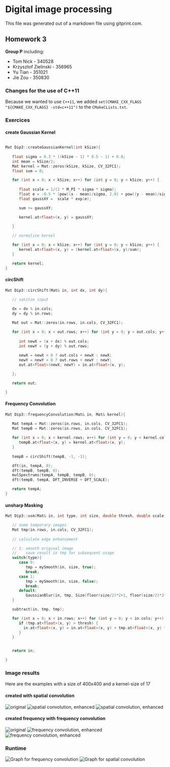 # Digital image processing
This file was generated out of a markdown file using gitprint.com.

## Homework 3

**Group P** including:

* Tom Nick - 340528
* Krzysztof Zielinski - 356965
* Yu Tian - 351021
* Jie Zou - 350830

### Changes for the use of C++11
Because we wanted to use `C++11`, we added `set(CMAKE_CXX_FLAGS "${CMAKE_CXX_FLAGS} -std=c++11")` to the `CMakeCLists.txt`.

### Exercices

#### create Gaussian Kernel

```cpp

Mat Dip3::createGaussianKernel(int kSize){
   
   float sigma = 0.3 * ((kSize - 1) * 0.5 - 1) + 0.8;
   int mean = kSize/2;
   Mat kernel = Mat::zeros(kSize, kSize, CV_32FC1);
   float sum = 0;

   for (int x = 0; x < kSize; x++) for (int y = 0; y < kSize; y++) {
      
      float scale = 1/(2 * M_PI * sigma * sigma);
      float e = -0.5 * (pow((x - mean)/sigma, 2.0) + pow((y - mean)/sigma, 2.0));
      float gaussXY =  scale * exp(e);

      sum += gaussXY;

      kernel.at<float>(x, y) = gaussXY;
   
   }

   // normalize kernel

   for (int x = 0; x < kSize; x++) for (int y = 0; y < kSize; y++) {
      kernel.at<float>(x, y) = (kernel.at<float>(x, y)/sum);
   }

   return kernel;
}

```

#### circShift
```cpp
Mat Dip3::circShift(Mat& in, int dx, int dy){

   // sanitze input
   
   dx = dx % in.cols;
   dy = dy % in.rows;

   Mat out = Mat::zeros(in.rows, in.cols, CV_32FC1);

   for (int x = 0; x < out.rows; x++) for (int y = 0; y < out.cols; y++) {
      
      int newX = (x + dx) % out.cols;
      int newY = (y + dy) % out.rows;
      
      newX = newX < 0 ? out.cols + newX : newX;
      newY = newY < 0 ? out.rows + newY : newY;
      out.at<float>(newX, newY) = in.at<float>(x, y);

   };

   return out;

}
```

#### Frequency Convolution
```cpp
Mat Dip3::frequencyConvolution(Mat& in, Mat& kernel){

   Mat tempA = Mat::zeros(in.rows, in.cols, CV_32FC1);
   Mat tempB = Mat::zeros(in.rows, in.cols, CV_32FC1);
   
   for (int x = 0; x < kernel.rows; x++) for (int y = 0; y < kernel.cols; y++) {
      tempB.at<float>(x, y) = kernel.at<float>(x, y);
   }
   
   tempB = circShift(tempB, -1, -1);

   dft(in, tempA, 0);
   dft(tempB, tempB, 0);
   mulSpectrums(tempA, tempB, tempB, 0);
   dft(tempB, tempA, DFT_INVERSE + DFT_SCALE);

   return tempA;
}
```

#### unsharp Masking
```cpp
Mat Dip3::usm(Mat& in, int type, int size, double thresh, double scale){

   // some temporary images 
   Mat tmp(in.rows, in.cols, CV_32FC1);
   
   // calculate edge enhancement

   // 1: smooth original image
   //    save result in tmp for subsequent usage
   switch(type){
      case 0:
         tmp = mySmooth(in, size, true);
         break;
      case 1:
         tmp = mySmooth(in, size, false);
         break;
      default:
         GaussianBlur(in, tmp, Size(floor(size/2)*2+1, floor(size/2)*2+1), size/5., size/5.);
   }

   subtract(in, tmp, tmp);

   for (int x = 0; x < in.rows; x++) for (int y = 0; y < in.cols; y++) {
      if (tmp.at<float>(x, y) > thresh) {
        in.at<float>(x, y) = in.at<float>(x, y) + tmp.at<float>(x, y) * scale;
      }
   }


   return in;

}
```

### Image results
Here are the examples with a size of 400x400 and a kernel-size of 17
#### created with spatial convolution
![](testimage_50.png "original")
![](testimage_50_USM_17x17_spatialDomain_enhanced.png "spatial convolution, enhanced")
![](testimage_50_USM_17x17_spatialDomain_diff2original.png "spatial convolution, enhanced")
#### created frequency with frequency convolution
![](testimage_50.png "original")
![](testimage_50_USM_17x17_frequencyDomain_enhanced.png "frequency convolution, enhanced")
![](testimage_50_USM_17x17_frequencyDomain_diff2original.png "frequency convolution, enhanced")

### Runtime
![Graph for frequency convolution](chart_frequency.png "Graph for frequency convolution")
![Graph for spatial convolution](chart_spatial.png "Graph for spatial convolution")
